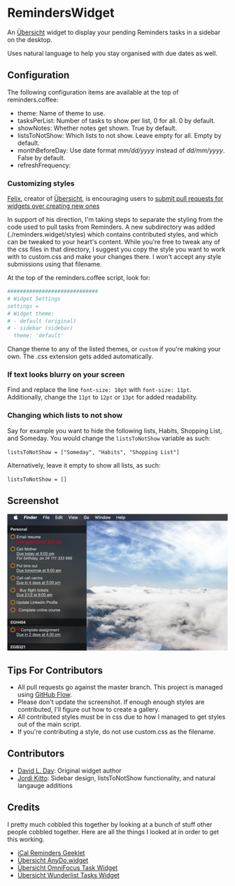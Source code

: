 # RemindersWidget

An [Übersicht](http://tracesof.net/uebersicht/) widget to display your pending
Reminders tasks in a sidebar on the desktop.

Uses natural language to help you stay organised with due dates as well.

## Configuration

The following configuration items are available at the top of reminders.coffee:

* theme: Name of theme to use.
* tasksPerList: Number of tasks to show per list, 0 for all. 0 by default.
* showNotes: Whether notes get shown. True by default.
* listsToNotShow: Which lists to not show. Leave empty for all. Empty by default.
* monthBeforeDay: Use date format *mm/dd/yyyy* instead of *dd/mm/yyyy*. False by default.
* refreshFrequency:

### Customizing styles

[Felix](https://github.com/felixhageloh), creator of [Übersicht](http://tracesof.net/uebersicht/), is encouraging users to [submit pull requests for widgets over creating new ones](https://github.com/felixhageloh/uebersicht-widgets#readme)

In support of his direction, I'm taking steps to separate the styling from the code used to pull tasks from Reminders. A new subdirectory was added (./reminders.widget/styles) which contains contributed styles, and which can be tweaked to your heart's content. While you're free to tweak any of the css files in that directory, I suggest you copy the style you want to work with to custom.css and make your changes there. I won't accept any style submissions using that filename.

At the top of the reminders.coffee script, look for:

```coffee
#############################
# Widget Settings
settings =
# Widget theme:
# - default (original)
# - sidebar (sidebar)
  theme: 'default'
```

Change theme to any of the listed themes, or ```custom``` if you're making your own. The .css extension gets added automatically.

### If text looks blurry on your screen

Find and replace the line `font-size: 10pt` with `font-size: 11pt`. Additionally, change the `11pt` to `12pt` or `13pt` for added readability.

### Changing which lists to not show

Say for example you want to hide the following lists, Habits, Shopping List, and Someday. You would change the `listsToNotShow` variable as such:

`listsToNotShow = ["Someday", "Habits", "Shopping List"]`

Alternatively, leave it empty to show all lists, as such:

`listsToNotShow = []`

## Screenshot

![Screenshot of the widget](/screenshot.png?raw=true)

## Tips For Contributors

* All pull requests go against the master branch. This project is managed using [GitHub Flow](https://guides.github.com/introduction/flow/).
* Please don't update the screenshot. If enough enough styles are contributed, I'll figure out how to create a gallery.
* All contributed styles must be in css due to how I managed to get styles out of the main script.
* If you're contributing a style, do not use custom.css as the filename.

## Contributors

* [David L. Day](https://github.com/davidlday): Original widget author
* [Jordi Kitto](https://github.com/jordikitto): Sidebar design, listsToNotShow functionality, and natural langauge additions

## Credits

I pretty much cobbled this together by looking at a bunch of stuff other people
cobbled together. Here are all the things I looked at in order to get this working.

* [iCal Reminders Geeklet](http://www.macosxtips.co.uk/geeklets/productivity/ical-reminders/)
* [Übersicht AnyDo.widget](http://tracesof.net/uebersicht-widgets/#anydo)
* [Übersicht OmniFocus Task Widget](http://tracesof.net/uebersicht-widgets/#omnifocus-widget)
* [Übersicht Wunderlist Tasks Widget](http://tracesof.net/uebersicht-widgets/#wunderlist-tasks)
